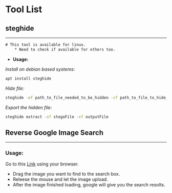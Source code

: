 # Tool List

## **steghide**

---

```txt
# This tool is available for linux.
    * Need to check if available for others too.
```

- **Usage:**

_Install on debian based systems:_

```bash
apt install steghide
```

_Hide file:_

```bash
steghide -ef path_to_file_needed_to_be_hidden -cf path_to_file_to_hide_inside -sf output_file_name-optional -z compression_level_from_1_to_9-If_capital_no_compression_will_be_used -e ecription_type-can_be_none_or_any_seported_encrition-If_omited_then_deafults_to-128bit_AES
```

_Export the hidden file:_

```bash
steghide extract -sf stegoFile -xf outputFile
```

## **Reverse Google Image Search**

---

### **Usage:**

Go to this [Link](https://images.google.com/) using your browser.

- Drag the image you want to find to the search box.
- Releese the mouse and let the image upload.
- After the image finished loading, google will give you the search resolts.
